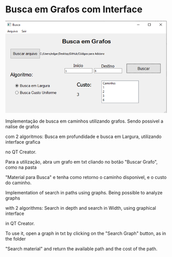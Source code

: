 # Busca em Grafos com Interface

![Imagem](print.png)

Implementação de busca em caminhos utilizando grafos. Sendo possivel a nalise de grafos

com 2 algoritmos: Busca em profundidade e busca em Largura, utilizando interface grafica

no QT Creator.

Para a utilização, abra um grafo em txt cliando no botão "Buscar Grafo", como na pasta 

"Material para Busca" e tenha como retorno o caminho disponivel, e o custo do caminho.





Implementation of search in paths using graphs. Being possible to analyze graphs

with 2 algorithms: Search in depth and search in Width, using graphical interface

in QT Creator.

To use it, open a graph in txt by clicking on the "Search Graph" button, as in the folder

"Search material" and return the available path and the cost of the path.

